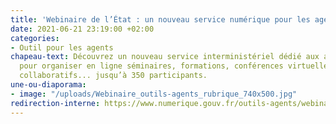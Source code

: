 ```yaml
---
title: 'Webinaire de l’État : un nouveau service numérique pour les agents'
date: 2021-06-21 23:19:00 +02:00
categories:
- Outil pour les agents
chapeau-text: Découvrez un nouveau service interministériel dédié aux agents de l’État
  pour organiser en ligne séminaires, formations, conférences virtuelles, ateliers
  collaboratifs... jusqu’à 350 participants.
une-ou-diaporama:
- image: "/uploads/Webinaire_outils-agents_rubrique_740x500.jpg"
redirection-interne: https://www.numerique.gouv.fr/outils-agents/webinaire-etat/
---
```


<div class="lien-important"><p><a href="/outils-agents/webinaire-etat/>Lire la suite</a></p></div>